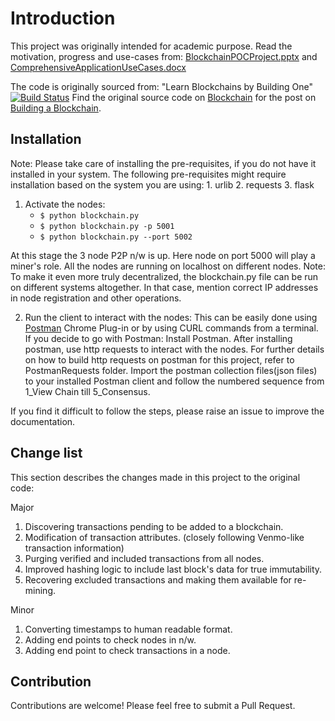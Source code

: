 # Introduction

This project was originally intended for academic purpose.
Read the motivation, progress and use-cases from: 
[BlockchainPOCProject.pptx](https://github.com/sumansourav/blockchain/blob/master/BlockchainPOCProject.pptx) and 
[ComprehensiveApplicationUseCases.docx](https://github.com/sumansourav/blockchain/blob/master/ComprehensiveApplicationUseCases.docx)

The code is originally sourced from:
"Learn Blockchains by Building One"
[![Build Status](https://travis-ci.org/dvf/blockchain.svg?branch=master)](https://travis-ci.org/dvf/blockchain)
Find the original source code on [Blockchain](https://github.com/dvf/blockchain) for the post on [Building a Blockchain](https://medium.com/p/117428612f46).

## Installation

Note: Please take care of installing the pre-requisites, if you do not have it installed in your system.
    The following pre-requisites might require installation based on the system you are using:
    1. urlib
    2. requests
    3. flask

1. Activate the nodes:
    * `$ python blockchain.py`
    * `$ python blockchain.py -p 5001`
    * `$ python blockchain.py --port 5002`

At this stage the 3 node P2P n/w is up. Here node on port 5000 will play a miner's role. All the nodes are running on localhost on different nodes.
 Note: To make it even more truly decentralized, the blockchain.py file 
 can be run on different systems altogether. In that case, mention correct IP addresses in node registration and other operations.

2. Run the client to interact with the nodes:
This can be easily done using [Postman](https://www.getpostman.com/) Chrome Plug-in or by using CURL commands from a terminal. 
If you decide to go with Postman:
Install Postman. After installing postman, use http requests to interact with the nodes.
For further details on how to build http requests on postman for this project, refer to PostmanRequests folder.
Import the postman collection files(json files) to your installed Postman client and follow the numbered sequence from 1_View Chain till 5_Consensus.

If you find it difficult to follow the steps, please raise an issue to improve the documentation.

## Change list
This section describes the changes made in this project to the original code:

Major
1. Discovering transactions pending to be added to a blockchain.
2. Modification of transaction attributes.
(closely following Venmo-like transaction information)
3. Purging verified and included transactions from all nodes.
4. Improved hashing logic to include last block's data for true immutability.
5. Recovering excluded transactions and making them available for re-mining.

Minor
1. Converting timestamps to human readable format.
2. Adding end points to check nodes in n/w.
3. Adding end point to check transactions in a node.


## Contribution
Contributions are welcome! Please feel free to submit a Pull Request.
